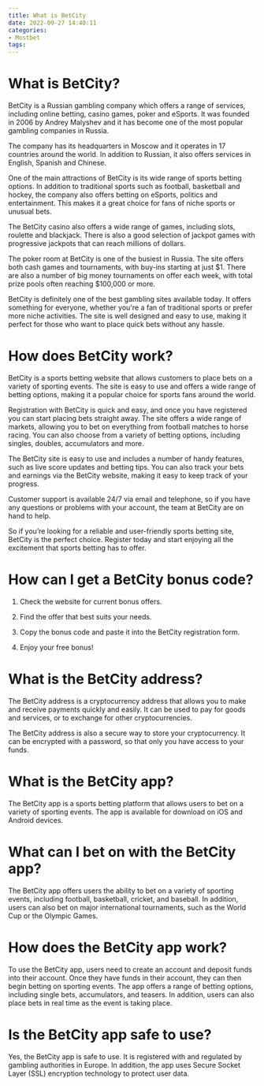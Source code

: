 ```yaml
---
title: What is BetCity
date: 2022-09-27 14:40:11
categories:
- Mostbet
tags:
---
```



#  What is BetCity?

BetCity is a Russian gambling company which offers a range of services, including online betting, casino games, poker and eSports. It was founded in 2006 by Andrey Malyshev and it has become one of the most popular gambling companies in Russia.

The company has its headquarters in Moscow and it operates in 17 countries around the world. In addition to Russian, it also offers services in English, Spanish and Chinese.

One of the main attractions of BetCity is its wide range of sports betting options. In addition to traditional sports such as football, basketball and hockey, the company also offers betting on eSports, politics and entertainment. This makes it a great choice for fans of niche sports or unusual bets.

The BetCity casino also offers a wide range of games, including slots, roulette and blackjack. There is also a good selection of jackpot games with progressive jackpots that can reach millions of dollars.

The poker room at BetCity is one of the busiest in Russia. The site offers both cash games and tournaments, with buy-ins starting at just $1. There are also a number of big money tournaments on offer each week, with total prize pools often reaching $100,000 or more.

BetCity is definitely one of the best gambling sites available today. It offers something for everyone, whether you're a fan of traditional sports or prefer more niche activities. The site is well designed and easy to use, making it perfect for those who want to place quick bets without any hassle.

#  How does BetCity work?

BetCity is a sports betting website that allows customers to place bets on a variety of sporting events. The site is easy to use and offers a wide range of betting options, making it a popular choice for sports fans around the world.

Registration with BetCity is quick and easy, and once you have registered you can start placing bets straight away. The site offers a wide range of markets, allowing you to bet on everything from football matches to horse racing. You can also choose from a variety of betting options, including singles, doubles, accumulators and more.

The BetCity site is easy to use and includes a number of handy features, such as live score updates and betting tips. You can also track your bets and earnings via the BetCity website, making it easy to keep track of your progress.

Customer support is available 24/7 via email and telephone, so if you have any questions or problems with your account, the team at BetCity are on hand to help.

So if you’re looking for a reliable and user-friendly sports betting site, BetCity is the perfect choice. Register today and start enjoying all the excitement that sports betting has to offer.

#  How can I get a BetCity bonus code?

1. Check the website for current bonus offers.

2. Find the offer that best suits your needs.

3. Copy the bonus code and paste it into the BetCity registration form.

4. Enjoy your free bonus!

#  What is the BetCity address?

The BetCity address is a cryptocurrency address that allows you to make and receive payments quickly and easily. It can be used to pay for goods and services, or to exchange for other cryptocurrencies.

The BetCity address is also a secure way to store your cryptocurrency. It can be encrypted with a password, so that only you have access to your funds.

#  What is the BetCity app?

The BetCity app is a sports betting platform that allows users to bet on a variety of sporting events. The app is available for download on iOS and Android devices.

# What can I bet on with the BetCity app?

The BetCity app offers users the ability to bet on a variety of sporting events, including football, basketball, cricket, and baseball. In addition, users can also bet on major international tournaments, such as the World Cup or the Olympic Games.

# How does the BetCity app work?

To use the BetCity app, users need to create an account and deposit funds into their account. Once they have funds in their account, they can then begin betting on sporting events. The app offers a range of betting options, including single bets, accumulators, and teasers. In addition, users can also place bets in real time as the event is taking place.

# Is the BetCity app safe to use?

Yes, the BetCity app is safe to use. It is registered with and regulated by gambling authorities in Europe. In addition, the app uses Secure Socket Layer (SSL) encryption technology to protect user data.